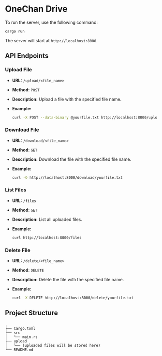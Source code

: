 # OneChan Drive

To run the server, use the following command:

```sh
cargo run
```

The server will start at `http://localhost:8000`.

## API Endpoints

### Upload File

- **URL:** `/upload/<file_name>`
- **Method:** `POST`
- **Description:** Upload a file with the specified file name.
- **Example:**

  ```sh
  curl -X POST --data-binary @yourfile.txt http://localhost:8000/upload/yourfile.txt
  ```

### Download File

- **URL:** `/download/<file_name>`
- **Method:** `GET`
- **Description:** Download the file with the specified file name.
- **Example:**

  ```sh
  curl -O http://localhost:8000/download/yourfile.txt
  ```

### List Files

- **URL:** `/files`
- **Method:** `GET`
- **Description:** List all uploaded files.
- **Example:**

  ```sh
  curl http://localhost:8000/files
  ```

### Delete File

- **URL:** `/delete/<file_name>`
- **Method:** `DELETE`
- **Description:** Delete the file with the specified file name.
- **Example:**

  ```sh
  curl -X DELETE http://localhost:8000/delete/yourfile.txt
  ```

## Project Structure

```plaintext
.
├── Cargo.toml
├── src
│   └── main.rs
├── upload
│   └── (uploaded files will be stored here)
└── README.md
```

